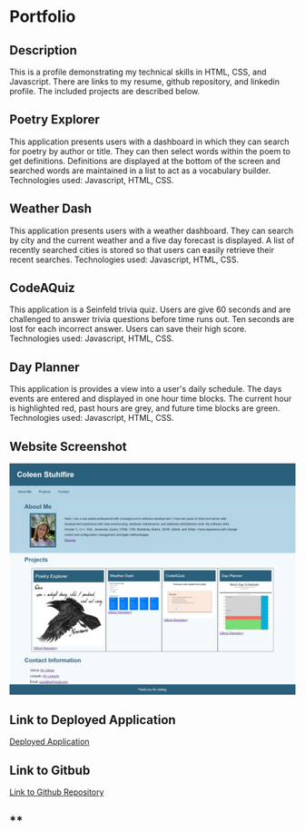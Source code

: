 # Portfolio

## Description
This is a profile demonstrating my technical skills in HTML, CSS, and Javascript. There are links to my resume, github repository, and linkedin profile. The included projects are described below.

## Poetry Explorer
This application presents users with a dashboard in which they can search for poetry by author or title. They can then select words within the poem to get definitions. Definitions are displayed at the bottom of the screen and searched words are maintained in a list to act as a vocabulary builder. Technologies used: Javascript, HTML, CSS.

## Weather Dash
This application presents users with a weather dashboard. They can search by city and the current weather and a five day forecast is displayed. A list of recently searched cities is stored so that users can easily retrieve their recent searches. Technologies used: Javascript, HTML, CSS.

## CodeAQuiz
This application is a Seinfeld trivia quiz. Users are give 60 seconds and are challenged to answer trivia questions before time runs out. Ten seconds are lost for each incorrect answer. Users can save their high score. Technologies used: Javascript, HTML, CSS.

## Day Planner
This application is provides a view into a user's daily schedule. The days events are entered and displayed in one hour time blocks. The current hour is highlighted red, past hours are grey, and future time blocks are green. Technologies used: Javascript, HTML, CSS.

## Website Screenshot
![The Portfolio webpage includes a navigation bar and links to four applications.](./assets/images/webpage-image.png)

## Link to Deployed Application
[Deployed Application](https://cstuhlfire.github.io/Portfolio/)
## Link to Gitbub
[Link to Github Repository](https://github.com/cstuhlfire/Portfolio)

## **
